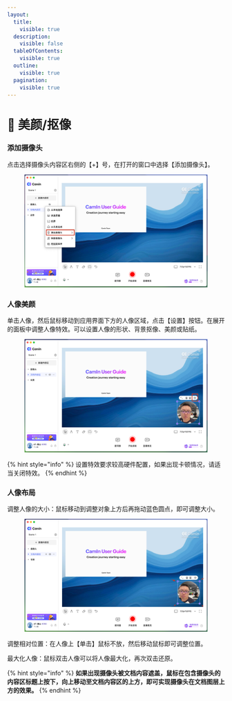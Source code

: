 ```yaml
---
layout:
  title:
    visible: true
  description:
    visible: false
  tableOfContents:
    visible: true
  outline:
    visible: true
  pagination:
    visible: true
---
```


# 💄 美颜/抠像

### 添加摄像头

点击选择摄像头内容区右侧的【+】号，在打开的窗口中选择【添加摄像头】。

<figure><img src="../../.gitbook/assets/image (16).png" alt=""><figcaption></figcaption></figure>

### 人像美颜

单击人像，然后鼠标移动到应用界面下方的人像区域，点击【设置】按钮。在展开的面板中调整人像特效。可以设置人像的形状、背景抠像、美颜或贴纸。

<figure><img src="../../.gitbook/assets/image (17).png" alt=""><figcaption></figcaption></figure>

{% hint style="info" %}
设置特效要求较高硬件配置，如果出现卡顿情况，请适当关闭特效。
{% endhint %}

### 人像布局

调整人像的大小：鼠标移动到调整对象上方后再拖动蓝色圆点，即可调整大小。

<figure><img src="../../.gitbook/assets/image (18).png" alt=""><figcaption></figcaption></figure>

调整相对位置：在人像上【单击】鼠标不放，然后移动鼠标即可调整位置。

最大化人像：鼠标双击人像可以将人像最大化，再次双击还原。

{% hint style="info" %}
**如果出现摄像头被文档内容遮盖，鼠标在包含摄像头的内容区标题上按下，向上移动至文档内容区的上方，即可实现摄像头在文档图层上方的效果。**
{% endhint %}
